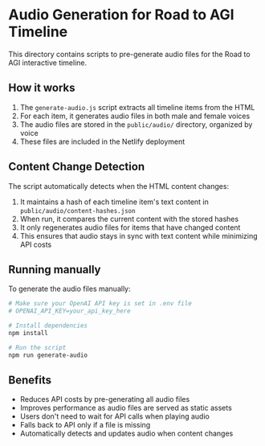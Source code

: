 # Audio Generation for Road to AGI Timeline

This directory contains scripts to pre-generate audio files for the Road to AGI interactive timeline.

## How it works

1. The `generate-audio.js` script extracts all timeline items from the HTML
2. For each item, it generates audio files in both male and female voices
3. The audio files are stored in the `public/audio/` directory, organized by voice
4. These files are included in the Netlify deployment

## Content Change Detection

The script automatically detects when the HTML content changes:

1. It maintains a hash of each timeline item's text content in `public/audio/content-hashes.json`
2. When run, it compares the current content with the stored hashes
3. It only regenerates audio files for items that have changed content
4. This ensures that audio stays in sync with text content while minimizing API costs

## Running manually

To generate the audio files manually:

```bash
# Make sure your OpenAI API key is set in .env file
# OPENAI_API_KEY=your_api_key_here

# Install dependencies
npm install

# Run the script
npm run generate-audio
```

## Benefits

- Reduces API costs by pre-generating all audio files
- Improves performance as audio files are served as static assets
- Users don't need to wait for API calls when playing audio
- Falls back to API only if a file is missing
- Automatically detects and updates audio when content changes 